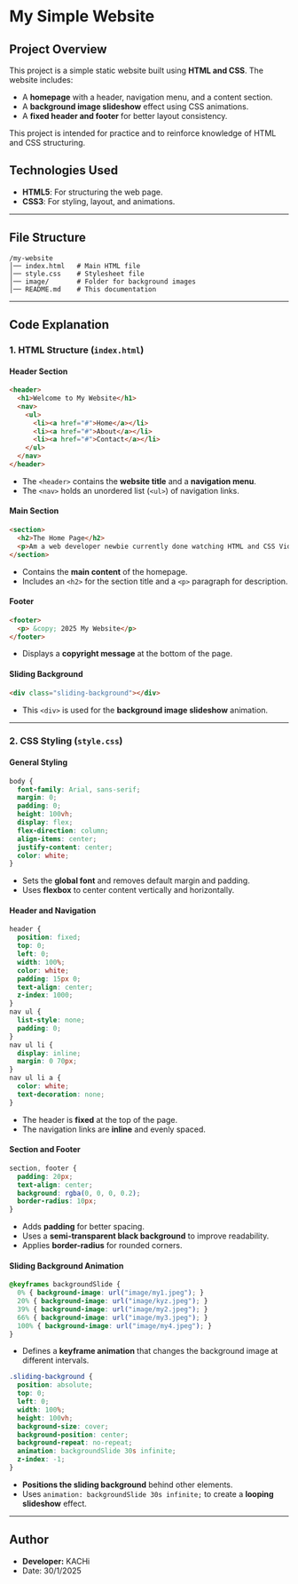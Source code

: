 # My Simple Website

## Project Overview

This project is a simple static website built using **HTML and CSS**. The website includes:

- A **homepage** with a header, navigation menu, and a content section.
- A **background image slideshow** effect using CSS animations.
- A **fixed header and footer** for better layout consistency.

This project is intended for practice and to reinforce knowledge of HTML and CSS structuring.

## Technologies Used

- **HTML5**: For structuring the web page.
- **CSS3**: For styling, layout, and animations.

---

## File Structure

```
/my-website
│── index.html   # Main HTML file
│── style.css    # Stylesheet file
│── image/       # Folder for background images
│── README.md    # This documentation
```

---

## Code Explanation

### 1. HTML Structure (`index.html`)

#### **Header Section**

```html
<header>
  <h1>Welcome to My Website</h1>
  <nav>
    <ul>
      <li><a href="#">Home</a></li>
      <li><a href="#">About</a></li>
      <li><a href="#">Contact</a></li>
    </ul>
  </nav>
</header>
```

- The `<header>` contains the **website title** and a **navigation menu**.
- The `<nav>` holds an unordered list (`<ul>`) of navigation links.

#### **Main Section**

```html
<section>
  <h2>The Home Page</h2>
  <p>Am a web developer newbie currently done watching HTML and CSS Video tutorials on YouTube, so I am trying to get better at what I learned by practicing.</p>
</section>
```

- Contains the **main content** of the homepage.
- Includes an `<h2>` for the section title and a `<p>` paragraph for description.

#### **Footer**

```html
<footer>
  <p> &copy; 2025 My Website</p>
</footer>
```

- Displays a **copyright message** at the bottom of the page.

#### **Sliding Background**

```html
<div class="sliding-background"></div>
```

- This `<div>` is used for the **background image slideshow** animation.

---

### 2. CSS Styling (`style.css`)

#### **General Styling**

```css
body {
  font-family: Arial, sans-serif;
  margin: 0;
  padding: 0;
  height: 100vh;
  display: flex;
  flex-direction: column;
  align-items: center;
  justify-content: center;
  color: white;
}
```

- Sets the **global font** and removes default margin and padding.
- Uses **flexbox** to center content vertically and horizontally.

#### **Header and Navigation**

```css
header {
  position: fixed;
  top: 0;
  left: 0;
  width: 100%;
  color: white;
  padding: 15px 0;
  text-align: center;
  z-index: 1000;
}
nav ul {
  list-style: none;
  padding: 0;
}
nav ul li {
  display: inline;
  margin: 0 70px;
}
nav ul li a {
  color: white;
  text-decoration: none;
}
```

- The header is **fixed** at the top of the page.
- The navigation links are **inline** and evenly spaced.

#### **Section and Footer**

```css
section, footer {
  padding: 20px;
  text-align: center;
  background: rgba(0, 0, 0, 0.2);
  border-radius: 10px;
}
```

- Adds **padding** for better spacing.
- Uses a **semi-transparent black background** to improve readability.
- Applies **border-radius** for rounded corners.

#### **Sliding Background Animation**

```css
@keyframes backgroundSlide {
  0% { background-image: url("image/my1.jpeg"); }
  20% { background-image: url("image/kyz.jpeg"); }
  39% { background-image: url("image/my2.jpeg"); }
  66% { background-image: url("image/my3.jpeg"); }
  100% { background-image: url("image/my4.jpeg"); }
}
```

- Defines a **keyframe animation** that changes the background image at different intervals.

```css
.sliding-background {
  position: absolute;
  top: 0;
  left: 0;
  width: 100%;
  height: 100vh;
  background-size: cover;
  background-position: center;
  background-repeat: no-repeat;
  animation: backgroundSlide 30s infinite;
  z-index: -1;
}
```

- **Positions the sliding background** behind other elements.
- Uses `animation: backgroundSlide 30s infinite;` to create a **looping slideshow** effect.

---

## Author

- **Developer:** KACHi
- Date: 30/1/2025


